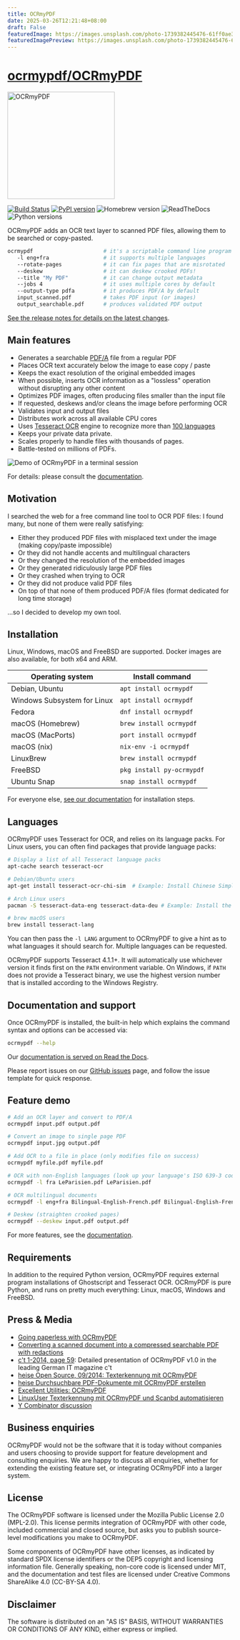 ```yaml
---
title: OCRmyPDF
date: 2025-03-26T12:21:48+08:00
draft: False
featuredImage: https://images.unsplash.com/photo-1739382445476-61ff0ae36125?ixid=M3w0NjAwMjJ8MHwxfHJhbmRvbXx8fHx8fHx8fDE3NDI5NjI4MzF8&ixlib=rb-4.0.3
featuredImagePreview: https://images.unsplash.com/photo-1739382445476-61ff0ae36125?ixid=M3w0NjAwMjJ8MHwxfHJhbmRvbXx8fHx8fHx8fDE3NDI5NjI4MzF8&ixlib=rb-4.0.3
---
```


# [ocrmypdf/OCRmyPDF](https://github.com/ocrmypdf/OCRmyPDF)

<!-- SPDX-FileCopyrightText: 2014 Julien Pfefferkorn -->
<!-- SPDX-FileCopyrightText: 2015 James R. Barlow -->
<!-- SPDX-License-Identifier: CC-BY-SA-4.0 -->

<img src="docs/images/logo.svg" width="240" alt="OCRmyPDF">

[![Build Status](https://github.com/ocrmypdf/OCRmyPDF/actions/workflows/build.yml/badge.svg)](https://github.com/ocrmypdf/OCRmyPDF/actions/workflows/build.yml) [![PyPI version][pypi]](https://pypi.org/project/ocrmypdf/) ![Homebrew version][homebrew] ![ReadTheDocs][docs] ![Python versions][pyversions]

[pypi]: https://img.shields.io/pypi/v/ocrmypdf.svg "PyPI version"
[homebrew]: https://img.shields.io/homebrew/v/ocrmypdf.svg "Homebrew version"
[docs]: https://readthedocs.org/projects/ocrmypdf/badge/?version=latest "RTD"
[pyversions]: https://img.shields.io/pypi/pyversions/ocrmypdf "Supported Python versions"

OCRmyPDF adds an OCR text layer to scanned PDF files, allowing them to be searched or copy-pasted.

```bash
ocrmypdf                      # it's a scriptable command line program
   -l eng+fra                 # it supports multiple languages
   --rotate-pages             # it can fix pages that are misrotated
   --deskew                   # it can deskew crooked PDFs!
   --title "My PDF"           # it can change output metadata
   --jobs 4                   # it uses multiple cores by default
   --output-type pdfa         # it produces PDF/A by default
   input_scanned.pdf          # takes PDF input (or images)
   output_searchable.pdf      # produces validated PDF output
```

[See the release notes for details on the latest changes](https://ocrmypdf.readthedocs.io/en/latest/release_notes.html).

## Main features

- Generates a searchable [PDF/A](https://en.wikipedia.org/?title=PDF/A) file from a regular PDF
- Places OCR text accurately below the image to ease copy / paste
- Keeps the exact resolution of the original embedded images
- When possible, inserts OCR information as a "lossless" operation without disrupting any other content
- Optimizes PDF images, often producing files smaller than the input file
- If requested, deskews and/or cleans the image before performing OCR
- Validates input and output files
- Distributes work across all available CPU cores
- Uses [Tesseract OCR](https://github.com/tesseract-ocr/tesseract) engine to recognize more than [100 languages](https://github.com/tesseract-ocr/tessdata)
- Keeps your private data private.
- Scales properly to handle files with thousands of pages.
- Battle-tested on millions of PDFs.

<img src="misc/screencast/demo.svg" alt="Demo of OCRmyPDF in a terminal session">

For details: please consult the [documentation](https://ocrmypdf.readthedocs.io/en/latest/).

## Motivation

I searched the web for a free command line tool to OCR PDF files: I found many, but none of them were really satisfying:

- Either they produced PDF files with misplaced text under the image (making copy/paste impossible)
- Or they did not handle accents and multilingual characters
- Or they changed the resolution of the embedded images
- Or they generated ridiculously large PDF files
- Or they crashed when trying to OCR
- Or they did not produce valid PDF files
- On top of that none of them produced PDF/A files (format dedicated for long time storage)

...so I decided to develop my own tool.

## Installation

Linux, Windows, macOS and FreeBSD are supported. Docker images are also available, for both x64 and ARM.

| Operating system              | Install command               |
| ----------------------------- | ------------------------------|
| Debian, Ubuntu                | ``apt install ocrmypdf``      |
| Windows Subsystem for Linux   | ``apt install ocrmypdf``      |
| Fedora                        | ``dnf install ocrmypdf``      |
| macOS (Homebrew)              | ``brew install ocrmypdf``     |
| macOS (MacPorts)              | ``port install ocrmypdf``     |
| macOS (nix)                   | ``nix-env -i ocrmypdf``       |
| LinuxBrew                     | ``brew install ocrmypdf``     |
| FreeBSD                       | ``pkg install py-ocrmypdf``   |
| Ubuntu Snap                   | ``snap install ocrmypdf``     |

For everyone else, [see our documentation](https://ocrmypdf.readthedocs.io/en/latest/installation.html) for installation steps.

## Languages

OCRmyPDF uses Tesseract for OCR, and relies on its language packs. For Linux users, you can often find packages that provide language packs:

```bash
# Display a list of all Tesseract language packs
apt-cache search tesseract-ocr

# Debian/Ubuntu users
apt-get install tesseract-ocr-chi-sim  # Example: Install Chinese Simplified language pack

# Arch Linux users
pacman -S tesseract-data-eng tesseract-data-deu # Example: Install the English and German language packs

# brew macOS users
brew install tesseract-lang
```

You can then pass the `-l LANG` argument to OCRmyPDF to give a hint as to what languages it should search for. Multiple languages can be requested.

OCRmyPDF supports Tesseract 4.1.1+. It will automatically use whichever version it finds first on the `PATH` environment variable. On Windows, if `PATH` does not provide a Tesseract binary, we use the highest version number that is installed according to the Windows Registry.

## Documentation and support

Once OCRmyPDF is installed, the built-in help which explains the command syntax and options can be accessed via:

```bash
ocrmypdf --help
```

Our [documentation is served on Read the Docs](https://ocrmypdf.readthedocs.io/en/latest/index.html).

Please report issues on our [GitHub issues](https://github.com/ocrmypdf/OCRmyPDF/issues) page, and follow the issue template for quick response.

## Feature demo

```bash
# Add an OCR layer and convert to PDF/A
ocrmypdf input.pdf output.pdf

# Convert an image to single page PDF
ocrmypdf input.jpg output.pdf

# Add OCR to a file in place (only modifies file on success)
ocrmypdf myfile.pdf myfile.pdf

# OCR with non-English languages (look up your language's ISO 639-3 code)
ocrmypdf -l fra LeParisien.pdf LeParisien.pdf

# OCR multilingual documents
ocrmypdf -l eng+fra Bilingual-English-French.pdf Bilingual-English-French.pdf

# Deskew (straighten crooked pages)
ocrmypdf --deskew input.pdf output.pdf
```

For more features, see the [documentation](https://ocrmypdf.readthedocs.io/en/latest/index.html).

## Requirements

In addition to the required Python version, OCRmyPDF requires external program installations of Ghostscript and Tesseract OCR. OCRmyPDF is pure Python, and runs on pretty much everything: Linux, macOS, Windows and FreeBSD.

## Press & Media

- [Going paperless with OCRmyPDF](https://medium.com/@ikirichenko/going-paperless-with-ocrmypdf-e2f36143f46a)
- [Converting a scanned document into a compressed searchable PDF with redactions](https://medium.com/@treyharris/converting-a-scanned-document-into-a-compressed-searchable-pdf-with-redactions-63f61c34fe4c)
- [c't 1-2014, page 59](https://heise.de/-2279695): Detailed presentation of OCRmyPDF v1.0 in the leading German IT magazine c't
- [heise Open Source, 09/2014: Texterkennung mit OCRmyPDF](https://heise.de/-2356670)
- [heise Durchsuchbare PDF-Dokumente mit OCRmyPDF erstellen](https://www.heise.de/ratgeber/Durchsuchbare-PDF-Dokumente-mit-OCRmyPDF-erstellen-4607592.html)
- [Excellent Utilities: OCRmyPDF](https://www.linuxlinks.com/excellent-utilities-ocrmypdf-add-ocr-text-layer-scanned-pdfs/)
- [LinuxUser Texterkennung mit OCRmyPDF und Scanbd automatisieren](https://www.linux-community.de/ausgaben/linuxuser/2021/06/texterkennung-mit-ocrmypdf-und-scanbd-automatisieren/)
- [Y Combinator discussion](https://news.ycombinator.com/item?id=32028752)

## Business enquiries

OCRmyPDF would not be the software that it is today without companies and users choosing to provide support for feature development and consulting enquiries. We are happy to discuss all enquiries, whether for extending the existing feature set, or integrating OCRmyPDF into a larger system.

## License

The OCRmyPDF software is licensed under the Mozilla Public License 2.0 (MPL-2.0). This license permits integration of OCRmyPDF with other code, included commercial and closed source, but asks you to publish source-level modifications you make to OCRmyPDF.

Some components of OCRmyPDF have other licenses, as indicated by standard SPDX license identifiers or the DEP5 copyright and licensing information file. Generally speaking, non-core code is licensed under MIT, and the documentation and test files are licensed under Creative Commons ShareAlike 4.0 (CC-BY-SA 4.0).

## Disclaimer

The software is distributed on an "AS IS" BASIS, WITHOUT WARRANTIES OR CONDITIONS OF ANY KIND, either express or implied.
